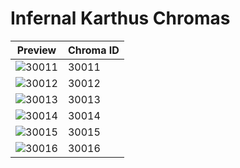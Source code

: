 # Infernal Karthus Chromas

| Preview | Chroma ID |
|---------|-----------|
| ![30011](https://raw.communitydragon.org/latest/plugins/rcp-be-lol-game-data/global/default/v1/champion-chroma-images/30/30011.png) | 30011 |
| ![30012](https://raw.communitydragon.org/latest/plugins/rcp-be-lol-game-data/global/default/v1/champion-chroma-images/30/30012.png) | 30012 |
| ![30013](https://raw.communitydragon.org/latest/plugins/rcp-be-lol-game-data/global/default/v1/champion-chroma-images/30/30013.png) | 30013 |
| ![30014](https://raw.communitydragon.org/latest/plugins/rcp-be-lol-game-data/global/default/v1/champion-chroma-images/30/30014.png) | 30014 |
| ![30015](https://raw.communitydragon.org/latest/plugins/rcp-be-lol-game-data/global/default/v1/champion-chroma-images/30/30015.png) | 30015 |
| ![30016](https://raw.communitydragon.org/latest/plugins/rcp-be-lol-game-data/global/default/v1/champion-chroma-images/30/30016.png) | 30016 |